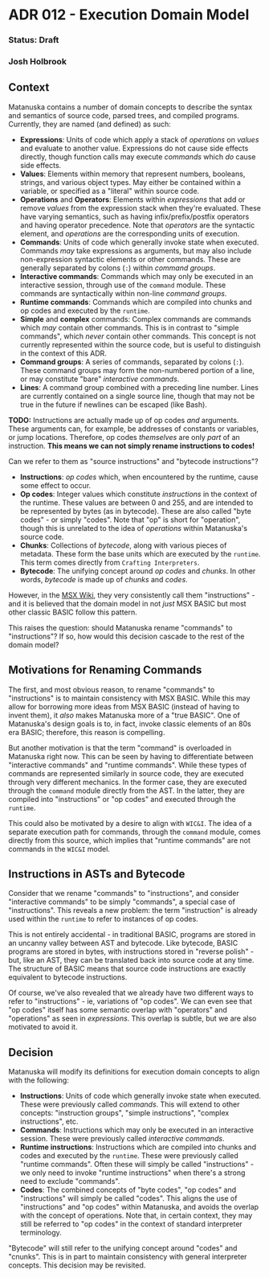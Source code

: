 # ADR 012 - Execution Domain Model
### Status: Draft
### Josh Holbrook

## Context

Matanuska contains a number of domain concepts to describe the syntax and
semantics of source code, parsed trees, and compiled programs. Currently, they
are named (and defined) as such:

- **Expressions**: Units of code which apply a stack of *operations* on
  *values* and evaluate to another value. Expressions do not cause side effects
  directly, though function calls may execute *commands* which *do* cause
  side effects.
- **Values**: Elements within memory that represent numbers, booleans, strings,
  and various object types. May either be contained within a variable, or
  specified as a "literal" within source code.
- **Operations** and **Operators**: Elements within *expressions* that add or
  remove *values* from the expression stack when they're evaluated. These have
  varying semantics, such as having infix/prefix/postfix operators and having
  operator precedence. Note that *operators* are the syntactic element, and
  *operations* are the corresponding units of execution.
- **Commands**: Units of code which generally invoke state when executed.
  Commands *may* take expressions as arguments, but may also include
  non-expression syntactic elements or other commands. These
  are generally separated by colons (`:`) within *command groups*.
- **Interactive commands**: Commands which may only be executed in an
  interactive session, through use of the `command` module. These commands
  are syntactically within non-line *command groups*.
- **Runtime commands**: Commands which are compiled into chunks and op codes
  and executed by the `runtime`.
- **Simple** and **complex** commands: Complex commands are commands
  which *may* contain other commands. This is in contrast to "simple commands",
  which *never* contain other commands. This concept is not currently
  represented within the source code, but is useful to distinguish in the
  context of this ADR.
- **Command groups**: A series of commands, separated by colons (`:`). These
  command groups may form the non-numbered portion of a line, or may constitute
  "bare" *interactive commands*.
- **Lines**: A command group combined with a preceding line number. Lines are
  currently contained on a single source line, though that may not be true in
  the future if newlines can be escaped (like Bash).

**TODO:** Instructions are actually made up of op codes *and* arguments. These
arguments can, for example, be addresses of constants or variables, or jump
locations. Therefore, op codes *themselves* are only *part* of an instruction.
**This means we can not simply rename instructions to codes!**

Can we refer to them as "source instructions" and "bytecode instructions"?

- **Instructions**: *op codes* which, when encountered by the runtime, cause
  some effect to occur.
- **Op codes**: Integer values which constitute *instructions* in the context
  of the runtime. These values are between 0 and 255, and are intended
  to be represented by bytes (as in bytecode). These are also called
  "byte codes" - or simply "codes". Note that "op" is short for "operation",
  though this is unrelated to the idea of *operations* within Matanuska's
  source code.
- **Chunks**: Collections of *bytecode*, along with various pieces of
  metadata. These form the base units which are executed by the `runtime`.
  This term comes directly from `Crafting Interpreters`.
- **Bytecode**: The unifying concept around *op codes* and *chunks*. In other
  words, *bytecode* is made up of *chunks* and *codes*.

However, in the [MSX Wiki](https://www.msx.org/wiki/Category:MSX-BASIC_Instructions),
they very consistently call them "instructions" - and it is believed that the
domain model in not *just* MSX BASIC but most other classic BASIC
follow this pattern.

This raises the question: should Matanuska rename "commands" to "instructions"?
If so, how would this decision cascade to the rest of the domain model?

## Motivations for Renaming Commands

The first, and most obvious reason, to rename "commands" to "instructions" is
to maintain consistency with MSX BASIC. While this may allow for borrowing
more ideas from MSX BASIC (instead of having to invent them), it *also* makes
Matanuska more of a "true BASIC". One of Matanuska's design goals is to, in
fact, invoke classic elements of an 80s era BASIC; therefore, this reason is
compelling.

But another motivation is that the term "command" is overloaded in Matanuska
right now. This can be seen by having to differentiate between "interactive
commands" and "runtime commands". While these types of commands are represented
similarly in source code, they are executed through very different mechanics.
In the former case, they are executed through the `command` module directly
from the AST. In the latter, they are compiled into "instructions" or "op
codes" and executed through the `runtime`.

This could also be motivated by a desire to align with `WIC&I`. The idea of a
separate execution path for commands, through the `command` module, comes
directly from this source, which implies that "runtime commands" are not
commands in the `WIC&I` model. 

## Instructions in ASTs and Bytecode

Consider that we rename "commands" to "instructions", and consider "interactive
commands" to be simply "commands", a special case of "instructions". This
reveals a new problem: the term "instruction" is already used within the
`runtime` to refer to instances of op codes.

This is not entirely accidental - in traditional BASIC, programs are stored in
an uncanny valley between AST and bytecode. Like bytecode, BASIC programs are
stored in bytes, with instructions stored in "reverse polish" - but, like an
AST, they can be translated back into source code at any time. The structure of
BASIC means that source code instructions are exactly equivalent to bytecode
instructions.

Of course, we've also revealed that we already have two different ways to refer
to "instructions" - ie, variations of "op codes". We can even see that "op
codes" itself has some semantic overlap with "operators" and "operations" as
seen in *expressions*. This overlap is subtle, but we are also motivated to
avoid it.

## Decision

Matanuska will modify its definitions for execution domain concepts to align
with the following:

- **Instructions**: Units of code which generally invoke state when executed.
  These were previously called *commands*. This will extend to other concepts:
  "instruction groups", "simple instructions", "complex instructions", etc.
- **Commands**: Instructions which may only be executed in an interactive
  session. These were previously called *interactive commands*.
- **Runtime instructions**: Instructions which are compiled into chunks and
  codes and executed by the `runtime`. These were previously called "runtime
  commands". Often these will simply be called "instructions" - we only need
  to invoke "runtime instructions" when there's a strong need to exclude
  "commands".
- **Codes**: The combined concepts of "byte codes", "op codes" and
  "instructions" will simply be called "codes". This aligns the use of
  "instructions" and "op codes" within Matanuska, and avoids the overlap with
  the concept of operations. Note that, in certain context, they may still
  be referred to "op codes" in the context of standard interpreter terminology.

"Bytecode" will still refer to the unifying concept around "codes" and
"cnunks". This is in part to maintain consistency with general interpreter
concepts. This decision may be revisited.
